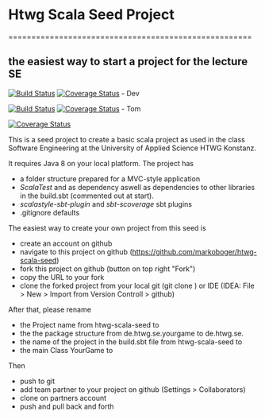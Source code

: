 # Htwg Scala Seed Project 
=====================================================
## the easiest way to start a project for the lecture SE
[![Build Status](https://travis-ci.org/TomGeorgi/Chess.svg?branch=Dev)](https://travis-ci.org/TomGeorgi/Chess) [![Coverage Status](https://coveralls.io/repos/github/TomGeorgi/Chess/badge.svg?branch=Dev)](https://coveralls.io/github/TomGeorgi/Chess?branch=Dev) - Dev

[![Build Status](https://travis-ci.org/TomGeorgi/Chess.svg?branch=Dev-TomGeorgi)](https://travis-ci.org/TomGeorgi/Chess) [![Coverage Status](https://coveralls.io/repos/github/TomGeorgi/Chess/badge.svg?branch=Dev-TomGeorgi)](https://coveralls.io/github/TomGeorgi/Chess?branch=Dev-TomGeorgi) - Tom

[![Coverage Status](https://coveralls.io/repos/github/TomGeorgi/Chess/badge.svg?branch=Dev-TomGeorgi)](https://coveralls.io/github/TomGeorgi/Chess?branch=Dev-TomGeorgi)

This is a seed project to create a basic scala project as used in the
class Software Engineering at the University of Applied Science HTWG Konstanz.

It requires Java 8 on your local platform.
The project has
* a folder structure prepared for a MVC-style application
* *ScalaTest* and as dependency aswell as dependencies to other libraries in the build.sbt (commented out at start).
* *scalastyle-sbt-plugin* and *sbt-scoverage* sbt plugins
* .gitignore defaults

The easiest way to create your own project from this seed is
* create an account on github
* navigate to this project on github (https://github.com/markoboger/htwg-scala-seed)
* fork this project on github (button on top right "Fork")
* copy the URL to your fork
* clone the forked project from your local git (git clone <URL>) or IDE (IDEA: File > New > Import from Version Controll > github)

After that, please rename
* the Project name from htwg-scala-seed to <your game name>
* the the package structure from de.htwg.se.yourgame to de.htwg.se.<your game name>
* the name of the project in the build.sbt file from htwg-scala-seed to <your game name>
* the main Class YourGame to <YourGameName>

Then
* push to git
* add team partner to your project on github (Settings > Collaborators)
* clone on partners account
* push and pull back and forth


